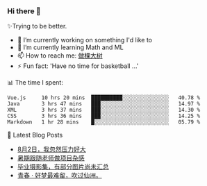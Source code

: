 ### Hi there 👋

✨Trying to be better.

<!--
- 😄 Pronouns: ...
- 👯 I’m looking to collaborate on ...
- 🤔 I’m looking for help with ...
- 💬 Ask me about ...
-->

- 🔭 I’m currently working on something I'd like to
- 🌱 I’m currently learning Math and ML
- 📫 How to reach me: [做棵大树](https://beatree.cn)
- ⚡ Fun fact: 'Have no time for basketball ...'

📊 The time I spent:

<!--START_SECTION:waka-->
```text
Vue.js     10 hrs 20 mins  ██████████░░░░░░░░░░░░░░░   40.78 % 
Java       3 hrs 47 mins   ███░░░░░░░░░░░░░░░░░░░░░░   14.97 % 
XML        3 hrs 37 mins   ███░░░░░░░░░░░░░░░░░░░░░░   14.30 % 
CSS        3 hrs 36 mins   ███░░░░░░░░░░░░░░░░░░░░░░   14.25 % 
Markdown   1 hr 28 mins    █░░░░░░░░░░░░░░░░░░░░░░░░   05.79 %
```
<!--END_SECTION:waka-->

👀 Latest Blog Posts

<!-- BLOG-POST-LIST:START -->
- [8月2日，我忽然压力好大](http://mortal.beatree.cn/8%e6%9c%882%e6%97%a5%ef%bc%8c%e6%88%91%e5%bf%bd%e7%84%b6%e5%8e%8b%e5%8a%9b%e5%a5%bd%e5%a4%a7.html)
- [暑期跟随老师做项目杂感](http://mortal.beatree.cn/%e6%9a%91%e6%9c%9f%e8%b7%9f%e9%9a%8f%e8%80%81%e5%b8%88%e5%81%9a%e9%a1%b9%e7%9b%ae%e6%9d%82%e6%84%9f.html)
- [毕业摄影集，有部分图片尚未汇总](http://mortal.beatree.cn/mygraduation.html)
- [青春 · 好梦最难留，吹过仙洲。](http://mortal.beatree.cn/%e9%9d%92%e6%98%a5-%c2%b7-%e5%a5%bd%e6%a2%a6%e6%9c%80%e9%9a%be%e7%95%99%ef%bc%8c%e5%90%b9%e8%bf%87%e4%bb%99%e6%b4%b2%e3%80%82.html)
<!-- BLOG-POST-LIST:END -->
